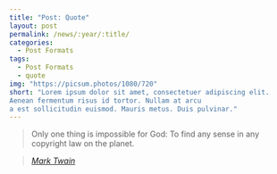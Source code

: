 ```yaml
---
title: "Post: Quote"
layout: post
permalink: /news/:year/:title/
categories:
  - Post Formats
tags:
  - Post Formats
  - quote
img: "https://picsum.photos/1080/720"
short: "Lorem ipsum dolor sit amet, consectetuer adipiscing elit. 
Aenean fermentum risus id tortor. Nullam at arcu 
a est sollicitudin euismod. Mauris metus. Duis pulvinar."
---
```


> Only one thing is impossible for God: To find any sense in any copyright law on the planet.
  
> <cite><a href="http://www.brainyquote.com/quotes/quotes/m/marktwain163473.html">Mark Twain</a></cite>